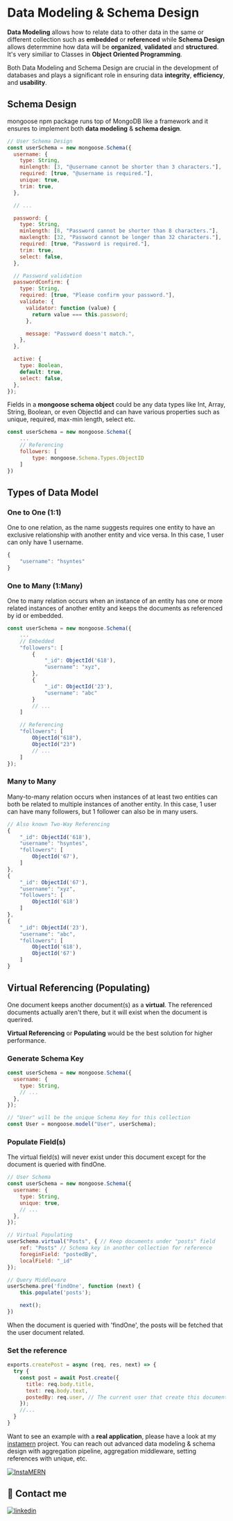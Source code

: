 # Data Modeling & Schema Design

**Data Modeling** allows how to relate data to other data in the same or different collection such as **embedded** or **referenced** while **Schema Design** allows determmine how data will be **organized**, **validated** and **structured**. It's very similiar to Classes in **Object Oriented Programming**.

Both Data Modeling and Schema Design are crucial in the development of databases and plays a significant role in ensuring data **integrity**, **efficiency**, and **usability**.

## Schema Design

mongoose npm package runs top of MongoDB like a framework and it ensures to implement both **data modeling** & **schema design**.

```javascript
// User Schema Design
const userSchema = new mongoose.Schema({
  username: {
    type: String,
    minlength: [3, "@username cannot be shorter than 3 characters."],
    required: [true, "@username is required."],
    unique: true,
    trim: true,
  },

  // ...

  password: {
    type: String,
    minlength: [8, "Password cannot be shorter than 8 characters."],
    maxlength: [32, "Password cannot be longer than 32 characters."],
    required: [true, "Password is required."],
    trim: true,
    select: false,
  },

  // Password validation
  passwordConfirm: {
    type: String,
    required: [true, "Please confirm your password."],
    validate: {
      validator: function (value) {
        return value === this.password;
      },

      message: "Password doesn't match.",
    },
  },

  active: {
    type: Boolean,
    default: true,
    select: false,
  },
});
```

Fields in a **mongoose schema object** could be any data types like Int, Array, String, Boolean, or even ObjectId and can have various properties such as unique, required, max-min length, select etc.

```javascript
const userSchema = new mongoose.Schema({
    ...
    // Referencing
    followers: [
        type: mongoose.Schema.Types.ObjectID
    ]
})

```

## Types of Data Model

### One to One (1:1)

One to one relation, as the name suggests requires one entity to have an exclusive relationship with another entity and vice versa. In this case, 1 user can only have 1 username.

```javascript
{
    "username": "hsyntes"
}
```

### One to Many (1:Many)

One to many relation occurs when an instance of an entity has one or more related instances of another entity and keeps the documents as referenced by id or embedded.

```javascript
const userSchema = new mongoose.Schema({
    ...
    // Embedded
    "followers": [
        {
            "_id": ObjectId('618'),
            "username": "xyz",
        },
        {
            "_id": ObjectId('23'),
            "username": "abc"
        }
        // ...
    ]

    // Referencing
    "followers": [
        ObjectId("618"),
        ObjectId("23")
        // ...
    ]
});

```

### Many to Many

Many-to-many relation occurs when instances of at least two entities can both be related to multiple instances of another entity. In this case, 1 user can have many followers, but 1 follower can also be in many users.

```javascript
// Also known Two-Way Referencing
{
    "_id": ObjectId('618'),
    "username": "hsyntes",
    "followers": [
        ObjectId('67'),
    ]
},
{
    "_id": ObjectId('67'),
    "username": "xyz",
    "followers": [
        ObjectId('618')
    ]
},
{
    "_id": ObjectId('23'),
    "username": "abc",
    "followers": [
        ObjectId('618'),
        ObjectId('67')
    ]
}
```

## Virtual Referencing (Populating)

One document keeps another document(s) as a **virtual**. The referenced documents actually aren't there, but it will exist when the document is querired.

**Virtual Referencing** or **Populating** would be the best solution for higher performance.

### Generate Schema Key

```javascript
const userSchema = new mongoose.Schema({
  username: {
    type: String,
    // ...
  },
});

// "User" will be the unique Schema Key for this collection
const User = mongoose.model("User", userSchema);
```

### Populate Field(s)

The virtual field(s) will never exist under this document except for the document is queried with findOne.

```javascript
// User Schema
const userSchema = new mongoose.Schema({
  username: {
    type: String,
    unique: true,
    // ...
  },
});

// Virtual Populating
userSchema.virtual("Posts", { // Keep documents under "posts" field
    ref: "Posts" // Schema key in another collection for reference
    foreginField: "postedBy",
    localField: "_id"
});

// Query Middleware
userSchema.pre('findOne', function (next) {
    this.populate('posts');

    next();
})
```

When the document is queried with 'findOne', the posts will be fetched that the user document related.

### Set the reference

```javascript
exports.createPost = async (req, res, next) => {
  try {
    const post = await Post.create({
      title: req.body.title,
      text: req.body.text,
      postedBy: req.user, // The current user that create this document will be settled as referenced
    });
    //...
  }
}
```

Want to see an example with a **real application**, please have a look at my [instamern](https://github.com/hsyntes/instamern-api) project. You can reach out advanced data modeling & schema design with aggregation pipeline, aggregation middleware, setting references with unique, etc.

[![InstaMERN](https://github.com/hsyntes/instamern/blob/main/public/logo.png)](https://instamern.netlify.app)

## 🔗 Contact me

[![linkedin](https://img.shields.io/badge/linkedin-0A66C2?style=for-the-badge&logo=linkedin&logoColor=white)](https://www.linkedin.com/in/hsyntes)
